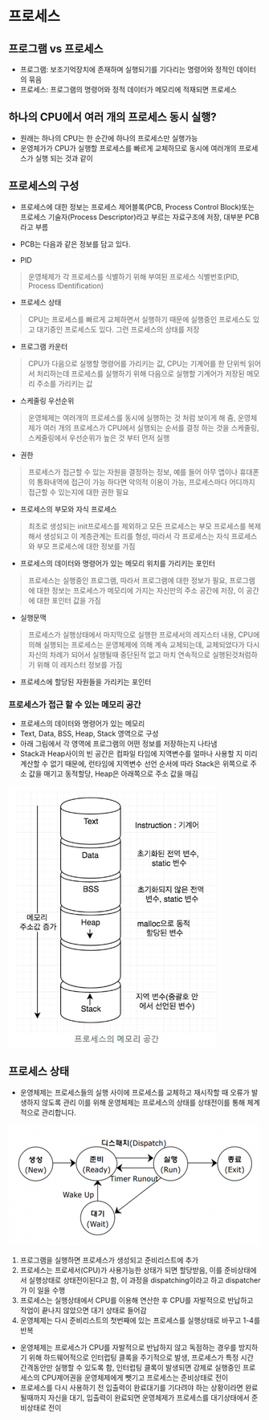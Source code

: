 # 프로세스

## 프로그램 vs 프로세스

- 프로그램: 보조기억장치에 존재하며 실행되기를 기다리는 명령어와 정적인 데이터의 묶음
- 프로세스: 프로그램의 명령어와 정적 데이터가 메모리에 적재되면 프로세스

## 하나의 CPU에서 여러 개의 프로세스 동시 실행?

- 원래는 하나의 CPU는 한 순간에 하나의 프로세스만 실행가능
- 운영체가가 CPU가 실행할 프로세스를 빠르게 교체하므로 동시에 여러개의 프로세스가 실행 되는 것과 같이

## 프로세스의 구성

- 프로세스에 대한 정보는 프로세스 제어블록(PCB, Process Control Block)또는 프로세스 기술자(Process Descriptor)라고 부르는 자료구조에 저장, 대부분 PCB라고 부름
- PCB는 다음과 같은 정보를 담고 있다.

- PID

> 운영체제가 각 프로세스를 식별하기 위해 부여된 프로세스 식별번호(PID, Process IDentification)

- 프로세스 상태

> CPU는 프로세스를 빠르게 교체하면서 실행하기 때문에 실행중인 프로세스도 있고 대기중인 프로세스도 있다. 그런 프로세스의 상태를 저장

- 프로그램 카운터

> CPU가 다음으로 실행할 명령어를 가리키는 값, CPU는 기계어를 한 단위씩 읽어서 처리하는데 프로세스를 실행하기 위해 다음으로 실행할 기계어가 저장된 메모리 주소를 가리키는 값

- 스케줄링 우선순위

> 운영체제는 여러개의 프로세스를 동시에 실행하는 것 처럼 보이게 해 줌, 운영체제가 여러 개의 프로세스가 CPU에서 실행되는 순서를 결정 하는 것을 스케줄링, 스케줄링에서 우선순위가 높은 것 부터 먼저 실행

- 권한

> 프로세스가 접근할 수 있는 자원을 결정하는 정보, 예를 들어 아무 앱이나 휴대폰의 통화내역에 접근이 가능 하다면 악의적 이용이 가능, 프로세스마다 어디까지 접근할 수 있는지에 대한 권한 필요

- 프로세스의 부모와 자식 프로세스

> 최초로 생성되는 init프로세스를 제외하고 모든 프로세스는 부모 프로세스를 복제해서 생성되고 이 계층관계는 트리를 형성, 따라서 각 프로세스는 자식 프로세스와 부모 프로세스에 대한 정보를 가짐

- 프로세스의 데이터와 명령어가 있는 메모리 위치를 가리키는 포인터

> 프로세스는 실행중인 프로그램, 따라서 프로그램에 대한 정보가 필요, 프로그램에 대한 정보는 프로세스가 메모리에 가지는 자신만의 주소 공간에 저장, 이 공간에 대한 포인터 값을 가짐

- 실행문맥

> 프로세스가 실행상태에서 마지막으로 실행한 프로세서의 레지스터 내용, CPU에 의해 실행되는 프로세스는 운영체제에 의해 계속 교체되는데, 교체되었다가 다시 자신의 차례가 되어서 실행될때 중단된적 없고 마치 연속적으로 실행된것처럼하기 위해 이 레지스터 정보를 가짐

- 프로세스에 할당된 자원들을 가리키는 포인터

### 프로세스가 접근 할 수 있는 메모리 공간

- 프로세스의 데이터와 명령어가 있는 메모리
- Text, Data, BSS, Heap, Stack 영역으로 구성
- 아래 그림에서 각 영역에 프로그램의 어떤 정보를 저장하는지 나타냄
- Stack과 Heap사이의 빈 공간은 컴파일 타임에 지역변수를 얼마나 사용할 지 미리 계산할 수 없기 때문에, 런타임에 지역변수 선언 순서에 따라 Stack은 위쪽으로 주소 값을 매기고 동적할당, Heap은 아래쪽으로 주소 값을 매김

![프로세스 메모리](../assets/%ED%94%84%EB%A1%9C%EC%84%B8%EC%8A%A4%EC%9D%98%20%EB%A9%94%EB%AA%A8%EB%A6%AC%20%EA%B3%B5%EA%B0%84.jpg)


## 프로세스 상태

- 운영체제는 프로세스들의 실행 사이에 프로세스를 교체하고 재시작할 때 오류가 발생하지 않도록 관리 이를 위해 운영체제는 프로세스의 상태를 상태전이를 통해 체계적으로 관리합니다.

![관리](../assets/500px-%ED%94%84%EB%A1%9C%EC%84%B8%EC%8A%A4_%EC%83%81%ED%83%9C%EC%A0%84%EC%9D%B4%EB%8F%84.png)

1. 프로그램을 실행하면 프로세스가 생성되고 준비리스트에 추가
2. 프로세스는 프로세서(CPU)가 사용가능한 상태가 되면 할당받음, 이를 준비상태에서 실행상태로 상태전이된다고 함, 이 과정을 dispatching이라고 하고 dispatcher가 이 일을 수행
3. 프로세스는 실행상태에서 CPU를 이용해 연산한 후 CPU를 자발적으로 반납하고 작업이 끝나지 않았으면 대기 상태로 들어감
4. 운영체제는 다시 준비리스트의 첫번째에 있는 프로세스를 실행상태로 바꾸고 1-4를 반복

- 운영체제는 프로세스가 CPU를 자발적으로 반납하지 않고 독점하는 경우를 방지하기 위해 하드웨어적으로 인터럽팅 클록을 주기적으로 발생, 프로세스가 특정 시간 간격동안만 실행할 수 있도록 함, 인터럽팅 클록이 발생되면 강제로 실행중인 프로세스의 CPU제어권을 운영체제에게 뺏기고 프로세스는 준비상태로 전이
- 프로세스를 다시 사용하기 전 입출력이 완료대기를 기다려야 하는 상황이라면 완료될때까지 자신을 대기, 입출력이 완료되면 운영체제가 프로세스를 대기상태에서 준비상태로 전이